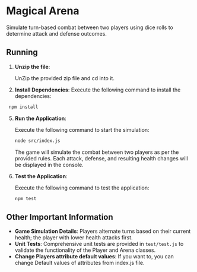 # Magical Arena

Simulate turn-based combat between two players using dice rolls to determine attack and defense outcomes.

## Running

1. **Unzip the file**:

   UnZip the provided zip file and cd into it. 

3. **Install Dependencies**:
   Execute the following command to install the dependencies:

  ```bash
   npm install
   ```

5. **Run the Application**:

   Execute the following command to start the simulation:

   ```bash
   node src/index.js
   ```

   The game will simulate the combat between two players as per the provided rules. Each attack, defense, and resulting health changes will be displayed in the console.

6. **Test the Application**:

   Execute the following command to test the application:

   ```bash
   npm test
   ```

## Other Important Information

- **Game Simulation Details**: Players alternate turns based on their current health; the player with lower health attacks first.
- **Unit Tests**: Comprehensive unit tests are provided in `test/test.js` to validate the functionality of the Player and Arena classes.
- **Change Players attribute default values**: If you want to, you can change Default values of attributes from index.js file.
